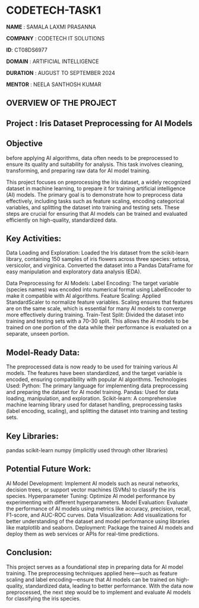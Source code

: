 # CODETECH-TASK1

**NAME** : SAMALA LAXMI PRASANNA 

**COMPANY** : CODETECH IT SOLUTIONS

**ID**: CT08DS6977 

**DOMAIN** : ARTIFICIAL INTELLIGENCE

**DURATION** : AUGUST TO SEPTEMBER 2024

**MENTOR** : NEELA SANTHOSH KUMAR

## OVERVIEW OF THE PROJECT 

## Project : Iris Dataset Preprocessing for AI Models

## Objective 
before applying AI algorithms, data often needs to be preprocessed to ensure its quality and suitability for analysis. This task involves cleaning,
transforming, and preparing raw data for AI model training.

This project focuses on preprocessing the Iris dataset, a widely recognized dataset in machine learning, to prepare it for training artificial intelligence (AI) models. The primary goal is to demonstrate how to preprocess data effectively, including tasks such as feature scaling, encoding categorical variables, and splitting the dataset into training and testing sets. These steps are crucial for ensuring that AI models can be trained and evaluated efficiently on high-quality, standardized data.

## Key Activities:

Data Loading and Exploration:
Loaded the Iris dataset from the scikit-learn library, containing 150 samples of iris flowers across three species: setosa, versicolor, and virginica.
Converted the dataset into a Pandas DataFrame for easy manipulation and exploratory data analysis (EDA).

Data Preprocessing for AI Models:
Label Encoding: The target variable (species names) was encoded into numerical format using LabelEncoder to make it compatible with AI algorithms.
Feature Scaling: Applied StandardScaler to normalize feature variables. Scaling ensures that features are on the same scale, which is essential for many AI models to converge more effectively during training.
Train-Test Split: Divided the dataset into training and testing sets with a 70-30 split. This allows the AI models to be trained on one portion of the data while their performance is evaluated on a separate, unseen portion.

## Model-Ready Data:
The preprocessed data is now ready to be used for training various AI models. The features have been standardized, and the target variable is encoded, ensuring compatibility with popular AI algorithms.
Technologies Used:
Python: The primary language for implementing data preprocessing and preparing the dataset for AI model training.
Pandas: Used for data loading, manipulation, and exploration.
Scikit-learn: A comprehensive machine learning library used for dataset handling, preprocessing tasks (label encoding, scaling), and splitting the dataset into training and testing sets.

## Key Libraries:
pandas
scikit-learn
numpy (implicitly used through other libraries)

## Potential Future Work:
AI Model Development: Implement AI models such as neural networks, decision trees, or support vector machines (SVMs) to classify the iris species.
Hyperparameter Tuning: Optimize AI model performance by experimenting with different hyperparameters.
Model Evaluation: Evaluate the performance of AI models using metrics like accuracy, precision, recall, F1-score, and AUC-ROC curves.
Data Visualization: Add visualizations for better understanding of the dataset and model performance using libraries like matplotlib and seaborn.
Deployment: Package the trained AI models and deploy them as web services or APIs for real-time predictions.

## Conclusion:
This project serves as a foundational step in preparing data for AI model training. The preprocessing techniques applied here—such as feature scaling and label encoding—ensure that AI models can be trained on high-quality, standardized data, leading to better performance. With the data now preprocessed, the next step would be to implement and evaluate AI models for classifying the iris species.


